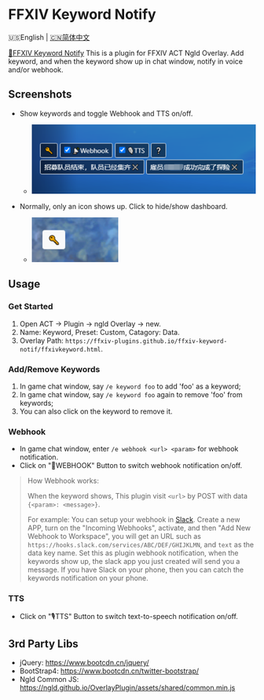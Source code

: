 # FFXIV Keyword Notify

🇺🇸English | [🇨🇳简体中文](README-CN.md)

[🔗FFXIV Keyword Notify](https://ffxiv-plugins.github.io/ffxiv-keyword-notif/) This is a plugin for FFXIV ACT Ngld Overlay. Add keyword, and when the keyword show up in chat window, notify in voice and/or webhook.

## Screenshots
* Show keywords and toggle Webhook and TTS on/off.
    * ![screenshot-01](resources/screenshot-01.png)

* Normally, only an icon shows up. Click to hide/show dashboard.
    * ![screenshot-02](resources/screenshot-02.png)

## Usage
### Get Started
1. Open ACT → Plugin → ngld Overlay → new.
2. Name: Keyword, Preset: Custom, Catagory: Data.
3. Overlay Path: `https://ffxiv-plugins.github.io/ffxiv-keyword-notif/ffxivkeyword.html`.

### Add/Remove Keywords
1. In game chat window, say `/e keyword foo` to add 'foo' as a keyword;
2. In game chat window, say `/e keyword foo` again to remove 'foo' from keywords;
3. You can also click on the keyword to remove it.

### Webhook
* In game chat window, enter `/e webhook <url> <param>` for webhook notification.
* Click on "📡WEBHOOK" Button to switch webhook notification on/off.

> How Webhook works:
>
> When the keyword shows, This plugin visit `<url>` by POST with data `{<param>: <message>}`.
>
> For example: You can setup your webhook in [Slack](https://api.slack.com/apps). Create a new APP, turn on the "Incoming Webhooks", activate, and then "Add New Webhook to Workspace", you will get an URL such as `https://hooks.slack.com/services/ABC/DEF/GHIJKLMN`, and `text` as the data key name. Set this as plugin webhook notification, when the keywords show up, the slack app you just created will send you a message. If you have Slack on your phone, then you can catch the keywords notification on your phone.

### TTS
* Click on "🎙TTS" Button to switch text-to-speech notification on/off.

## 3rd Party Libs
* jQuery: https://www.bootcdn.cn/jquery/
* BootStrap4: https://www.bootcdn.cn/twitter-bootstrap/
* Ngld Common JS: https://ngld.github.io/OverlayPlugin/assets/shared/common.min.js
